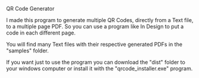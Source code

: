 QR Code Generator

I made this program to generate multiple QR Codes, directly from a Text file, to a multiple page PDF. So you can use a program like In Design to put a code in each different page.

You will find many Text files with their respective generated PDFs in the "samples" folder.

If you want just to use the program you can download the "dist" folder to your windows computer or install it with the "qrcode_installer.exe" program.